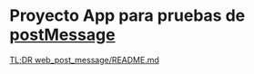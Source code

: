 # Proyecto App para pruebas de [postMessage](https://developer.mozilla.org/en-US/docs/Web/API/Window/postMessage)
[TL;DR web_post_message/README.md](../web_post_message/README.md)